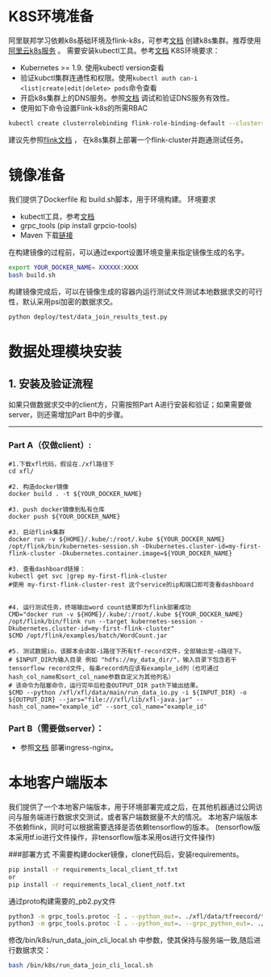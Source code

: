 # K8S环境准备
阿里联邦学习依赖k8s基础环境及flink-k8s，可参考[文档](https://kubernetes.io/docs/setup/) 创建k8s集群。推荐使用[阿里云k8s服务](https://www.aliyun.com/product/kubernetes) 。
需要安装kubectl工具。参考[文档](https://kubernetes.io/docs/tasks/tools/)
K8S环境要求：

- Kubernetes >= 1.9. 使用kubectl version查看
- 验证kubctl集群连通性和权限。使用`kubectl auth can-i <list|create|edit|delete> pods`命令查看
- 开启k8s集群上的DNS服务。参照[文档](https://kubernetes.io/docs/tasks/administer-cluster/dns-debugging-resolution/) 调试和验证DNS服务有效性。
- 使用如下命令设置Flink-k8s的所需RBAC
```bash
kubectl create clusterrolebinding flink-role-binding-default --clusterrole=edit --serviceaccount=default:default
```
建议先参照[flink文档](https://ci.apache.org/projects/flink/flink-docs-release-1.13/docs/deployment/resource-providers/native_kubernetes/) ， 在k8s集群上部署一个flink-cluster并跑通测试任务。

# 镜像准备
我们提供了Dockerfile 和 build.sh脚本，用于环境构建。
环境要求
- kubectl工具，参考[文档](https://kubernetes.io/docs/tasks/tools/) 
- grpc_tools (pip install grpcio-tools)
- Maven 下载[链接](https://dlcdn.apache.org/maven/maven-3/3.8.2/binaries/apache-maven-3.8.2-bin.tar.gz) 

在构建镜像的过程前，可以通过export设置环境变量来指定镜像生成的名字。

```bash
export YOUR_DOCKER_NAME= XXXXXX:XXXX
bash build.sh
```

构建镜像完成后，可以在镜像生成的容器内运行测试文件测试本地数据求交的可行性，默认采用psi加密的数据求交。

```bash
python deploy/test/data_join_results_test.py
```

# 数据处理模块安装


## 1. 安装及验证流程
如果只做数据求交中的client方，只需按照Part A进行安装和验证；如果需要做server，则还需增加Part B中的步骤。

---

### Part A（仅做client）:
```shell
#1.下载xfl代码，假设在./xfl路径下
cd xfl/

#2. 构造docker镜像
docker build . -t ${YOUR_DOCKER_NAME}

#3. push docker镜像到私有仓库
docker push ${YOUR_DOCKER_NAME}

#3. 启动flink集群
docker run -v ${HOME}/.kube/:/root/.kube ${YOUR_DOCKER_NAME} /opt/flink/bin/kubernetes-session.sh -Dkubernetes.cluster-id=my-first-flink-cluster -Dkubernetes.container.image=${YOUR_DOCKER_NAME}

#3. 查看dashboard链接：
kubectl get svc |grep my-first-flink-cluster
#使用 my-first-flink-cluster-rest 这个service的ip和端口即可查看dashboard


#4. 运行测试任务，终端输出word count结果即为flink部署成功
CMD="docker run -v ${HOME}/.kube/:/root/.kube ${YOUR_DOCKER_NAME} /opt/flink/bin/flink run --target kubernetes-session -Dkubernetes.cluster-id=my-first-flink-cluster"
$CMD /opt/flink/examples/batch/WordCount.jar

#5. 测试数据io，该脚本会读取-i路径下所有tf-record文件，全部输出至-o路径下。
# $INPUT_DIR为输入目录 例如 "hdfs://my_data_dir/"，输入目录下包含若干tensorflow record文件, 每条record内应该有example_id列（也可通过hash_col_name和sort_col_name参数自定义为其他列名）
# 该命令为阻塞命令，运行完毕后检查OUTPUT_DIR path下输出结果。
$CMD --python /xfl/xfl/data/main/run_data_io.py -i ${INPUT_DIR} -o ${OUTPUT_DIR} --jars="file:///xfl/lib/xfl-java.jar" --hash_col_name="example_id" --sort_col_name="example_id"
```

### Part B（需要做server）：

- 参照[文档](https://kubernetes.github.io/ingress-nginx/) 部署ingress-nginx。

# 本地客户端版本
我们提供了一个本地客户端版本，用于环境部署完成之后，在其他机器通过公网访问与服务端进行数据求交测试，或者客户端数据量不大的情况。
本地客户端版本不依赖flink，同时可以根据需要选择是否依赖tensorflow的版本。
(tensorflow版本采用tf.io进行文件操作，非tensorflow版本采用os进行文件操作)

###部署方式
不需要构建docker镜像，clone代码后，安装requirements。

```bash
pip install -r requirements_local_client_tf.txt
or
pip install -r requirements_local_client_notf.txt
```

通过proto构建需要的_pb2.py文件

```bash
python3 -m grpc_tools.protoc -I . --python_out=. ./xfl/data/tfreecord/tfrecords.proto
python3 -m grpc_tools.protoc -I . --python_out=. --grpc_python_out=. ./proto/*.proto
```

修改/bin/k8s/run_data_join_cli_local.sh 中参数，使其保持与服务端一致,随后进行数据求交：

```bash
bash /bin/k8s/run_data_join_cli_local.sh
```